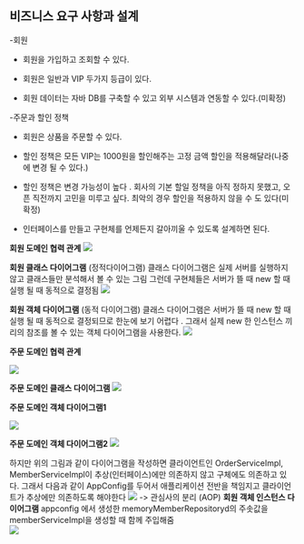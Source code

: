 ## 비즈니스 요구 사항과 설계
 -회원
  - 회원을 가입하고 조회할 수 있다.
  
  - 회원은 일반과 VIP 두가지 등급이 있다.
  
  - 회원 데이터는 자바 DB를 구축할 수 있고 외부 시스템과 연동할 수 있다.(미확정)
  
-주문과 할인 정책
  - 회원은 상품을 주문할 수 있다.
  
  - 할인 정책은 모든 VIP는 1000원을 할인해주는 고정 금액 할인을 적용해달라(나중에 변경 될 수 있다.)
  
  - 할인 정책은 변경 가능성이 높다 . 회사의 기본 할일 정책을 아직 정하지 못했고, 오픈 직전까지 고민을 미루고 싶다. 최악의 경우 할인을 적용하지 않을 수 도 있다(미확정)
  
  - 인터페이스를 만들고 구현체를 언제든지 갈아끼울 수 있도록 설계하면 된다. 
  
**회원 도메인 협력 관계**
![](https://images.velog.io/images/jinii/post/40ce598d-0998-4777-a96c-fcd8490647e7/%E1%84%89%E1%85%B3%E1%84%8F%E1%85%B3%E1%84%85%E1%85%B5%E1%86%AB%E1%84%89%E1%85%A3%E1%86%BA%202022-01-14%20%E1%84%8B%E1%85%A9%E1%84%92%E1%85%AE%202.52.29.png)

**회원 클래스 다이어그램** (정적다이어그램)
클래스 다이어그램은 실제 서버를 실행하지 않고 클래스들만 분석해서 볼 수 있는 그림 그런데 구현체들은 서버가 뜰 때 new 할 때 실행 될 때 동적으로 결정됨
![](https://images.velog.io/images/jinii/post/5f11203e-d1e3-46ec-b9e4-3bb251aa9fe6/%E1%84%89%E1%85%B3%E1%84%8F%E1%85%B3%E1%84%85%E1%85%B5%E1%86%AB%E1%84%89%E1%85%A3%E1%86%BA%202021-12-12%20%E1%84%8B%E1%85%A9%E1%84%92%E1%85%AE%209.07.51.png)

**회원 객체 다이어그램** (동적 다이어그램)
클래스 다이어그램은  서버가 뜰 때 new 할 때 실행 될 때 동적으로 결정되므로 한눈에 보기 어렵다 . 그래서 실제 new 한 인스턴스 끼리의 참조를 볼 수 있는 객체 다이어그램을 사용한다. 
![](https://images.velog.io/images/jinii/post/9455e8d1-d2fd-40dc-85fd-0ecd948e7521/%E1%84%89%E1%85%B3%E1%84%8F%E1%85%B3%E1%84%85%E1%85%B5%E1%86%AB%E1%84%89%E1%85%A3%E1%86%BA%202021-12-12%20%E1%84%8B%E1%85%A9%E1%84%92%E1%85%AE%209.14.54.png)

**주문 도메인 협력 관계**

![](https://images.velog.io/images/jinii/post/a33720a6-07a8-4a15-bf27-2c907cdb150c/%E1%84%89%E1%85%B3%E1%84%8F%E1%85%B3%E1%84%85%E1%85%B5%E1%86%AB%E1%84%89%E1%85%A3%E1%86%BA%202022-01-14%20%E1%84%8B%E1%85%A9%E1%84%92%E1%85%AE%203.56.18.png)

**주문 도메인 클래스 다이어그램**
![](https://images.velog.io/images/jinii/post/7742d215-a5a6-4526-b60e-5e3d3cb4dc89/%E1%84%89%E1%85%B3%E1%84%8F%E1%85%B3%E1%84%85%E1%85%B5%E1%86%AB%E1%84%89%E1%85%A3%E1%86%BA%202021-12-12%20%E1%84%8B%E1%85%A9%E1%84%92%E1%85%AE%209.13.10.png)

**주문 도메인 객체 다이어그램1**

![](https://images.velog.io/images/jinii/post/997e66ae-cb6a-49f1-af96-e07e66ae3583/%E1%84%89%E1%85%B3%E1%84%8F%E1%85%B3%E1%84%85%E1%85%B5%E1%86%AB%E1%84%89%E1%85%A3%E1%86%BA%202022-01-14%20%E1%84%8B%E1%85%A9%E1%84%92%E1%85%AE%204.03.53.png)

**주문 도메인 객체 다이어그램2**
![](https://images.velog.io/images/jinii/post/e6fe50d5-026b-492c-8945-873154e78d83/%E1%84%89%E1%85%B3%E1%84%8F%E1%85%B3%E1%84%85%E1%85%B5%E1%86%AB%E1%84%89%E1%85%A3%E1%86%BA%202021-12-12%20%E1%84%8B%E1%85%A9%E1%84%92%E1%85%AE%209.20.02.png) 

하지만 위의 그림과 같이 다이어그램을 작성하면 클라이언트인 OrderServiceImpl, MemberServiceImpl이 추상(인터페이스)에만 의존하지 않고 구체에도 의존하고 있다. 
그래서 다음과 같이 AppConfig를 두어서 애플리케이션 전반을 책임지고 클라이언트가 추상에만 의존하도록 해야한다 
![](https://images.velog.io/images/jinii/post/601753bb-e685-4519-a05c-6386b372eef3/%E1%84%89%E1%85%B3%E1%84%8F%E1%85%B3%E1%84%85%E1%85%B5%E1%86%AB%E1%84%89%E1%85%A3%E1%86%BA%202022-01-15%20%E1%84%8B%E1%85%A9%E1%84%92%E1%85%AE%205.10.36.png)
-> 관심사의 분리 (AOP)
**회원 객체 인스턴스 다이어그램**
appconfig 에서 생성한 memoryMemberRepositoryd의 주솟값을 memberServiceImpl을 생성할 때 함께 주입해줌  
![](https://images.velog.io/images/jinii/post/eeaa004c-a05e-48d0-98a2-852110c8f7d0/%E1%84%89%E1%85%B3%E1%84%8F%E1%85%B3%E1%84%85%E1%85%B5%E1%86%AB%E1%84%89%E1%85%A3%E1%86%BA%202022-01-15%20%E1%84%8B%E1%85%A9%E1%84%92%E1%85%AE%205.16.09.png)
